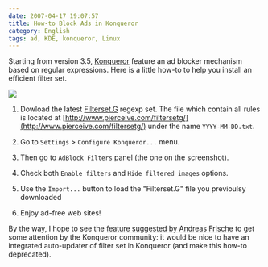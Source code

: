 ```yaml
---
date: 2007-04-17 19:07:57
title: How-to Block Ads in Konqueror
category: English
tags: ad, KDE, konqueror, Linux
---
```


Starting from version 3.5, [Konqueror](http://www.konqueror.org) feature an ad blocker mechanism based on regular expressions. Here is a little how-to to help you install an efficient filter set.

![](/uploads/2007/konqueror-ad-block-filter1.png)

  1. Dowload the latest [Filterset.G](http://www.pierceive.com) regexp set. The file which contain all rules is located at [http://www.pierceive.com/filtersetg/](http://www.pierceive.com/filtersetg/) under the name `YYYY-MM-DD.txt`.

  2. Go to `Settings` > `Configure Konqueror...` menu.

  3. Then go to `AdBlock Filters` panel (the one on the screenshot).

  4. Check both `Enable filters` and `Hide filtered images` options.

  5. Use the `Import...` button to load the "Filterset.G" file you previoulsy downloaded

  6. Enjoy ad-free web sites!

By the way, I hope to see the [feature suggested by Andreas Frische](http://bugs.kde.org/show_bug.cgi?id=143495) to get some attention by the Konqueror community: it would be nice to have an integrated auto-updater of filter set in Konqueror (and make this how-to deprecated).

